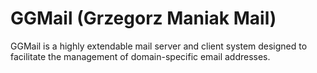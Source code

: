 # GGMail (Grzegorz Maniak Mail)

GGMail is a highly extendable mail server and client system designed to facilitate the management of domain-specific email addresses. 
